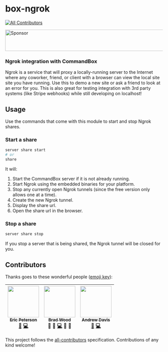 # box-ngrok

[![All Contributors](https://img.shields.io/badge/all_contributors-3-orange.svg?style=flat-square)](#contributors)

<a target='_blank' rel='nofollow' href='https://app.codesponsor.io/link/TQMfPZtDP7SHs7UgJVGg61uH/elpete/box-ngrok'>
  <img alt='Sponsor' width='888' height='68' src='https://app.codesponsor.io/embed/TQMfPZtDP7SHs7UgJVGg61uH/elpete/box-ngrok.svg' />
</a>

### Ngrok integration with CommandBox

Ngrok is a service that will proxy a locally-running server to the Internet where any coworker, friend, or client with a browser 
can view the local site site you have running.  Use this to demo a new site or ask a friend to look at an error for you.  This is also great for testing integration with 3rd party systems (like Stripe webhooks) while still developing on localhost!

## Usage
Use the commands that come with this module to start and stop Ngrok shares.
### Start a share
```bash
server share start
# or
share
```

It will:

1. Start the CommandBox server if it is not already running.
2. Start Ngrok using the embedded binaries for your platform.
3. Stop any currently open Ngrok tunnels (since the free version only allows one at a time).
4. Create the new Ngrok tunnel.
5. Display the share url.
6. Open the share url in the browser.

### Stop a share
```bash
server share stop
```

If you stop a server that is being shared, the Ngrok tunnel will be closed for you.




## Contributors

Thanks goes to these wonderful people ([emoji key](https://github.com/kentcdodds/all-contributors#emoji-key)):

<!-- ALL-CONTRIBUTORS-LIST:START - Do not remove or modify this section -->
| [<img src="https://avatars2.githubusercontent.com/u/2583646?v=3" width="100px;"/><br /><sub>Eric Peterson</sub>](https://github.com/elpete)<br />[🐛](https://github.com/elpete/box-ngrok/issues?q=author%3Aelpete) [💻](https://github.com/elpete/box-ngrok/commits?author=elpete) | [<img src="https://avatars3.githubusercontent.com/u/584009?v=3" width="100px;"/><br /><sub>Brad Wood</sub>](http://www.codersrevolution.com)<br />💬 📝 [💻](https://github.com/elpete/box-ngrok/commits?author=bdw429s) 👀 📢 | [<img src="https://avatars3.githubusercontent.com/u/2083202?v=3" width="100px;"/><br /><sub>Andrew Davis</sub>](http://www.bluewatersolutions.com)<br />[🐛](https://github.com/elpete/box-ngrok/issues?q=author%3Abyandrewdavis) [💻](https://github.com/elpete/box-ngrok/commits?author=byandrewdavis) |
| :---: | :---: | :---: |
<!-- ALL-CONTRIBUTORS-LIST:END -->

This project follows the [all-contributors](https://github.com/kentcdodds/all-contributors) specification. Contributions of any kind welcome!
